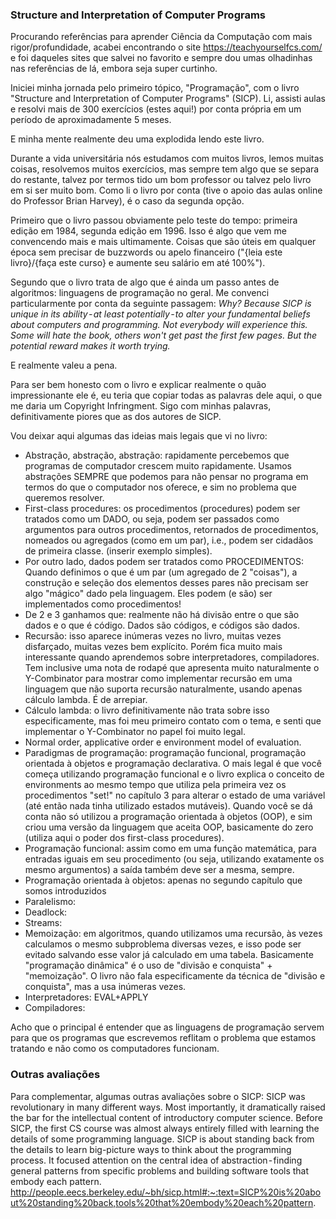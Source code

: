 ### Structure and Interpretation of Computer Programs

Procurando referências para aprender Ciência da Computação com mais rigor/profundidade, acabei encontrando o site https://teachyourselfcs.com/ e foi daqueles sites que salvei no favorito e sempre dou umas olhadinhas nas referências de lá, embora seja super curtinho.

Iniciei minha jornada pelo primeiro tópico, "Programação", com o livro "Structure and Interpretation of Computer Programs" (SICP). Li, assisti aulas e resolvi mais de 300 exercícios (estes aqui!) por conta própria em um período de aproximadamente 5 meses.

E minha mente realmente deu uma explodida lendo este livro. 

Durante a vida universitária nós estudamos com muitos livros, lemos muitas coisas, resolvemos muitos exercícios, mas sempre tem algo que se separa do restante, talvez por termos tido um bom professor ou talvez pelo livro em si ser muito bom. Como li o livro por conta (tive o apoio das aulas online do Professor Brian Harvey), é o caso da segunda opção.

Primeiro que o livro passou obviamente pelo teste do tempo: primeira edição em 1984, segunda edição em 1996. Isso é algo que vem me convencendo mais e mais ultimamente. Coisas que são úteis em qualquer época sem precisar de buzzwords ou apelo financeiro ("{leia este livro}/{faça este curso} e aumente seu salário em até 100%"). 

Segundo que o livro trata de algo que é ainda um passo antes de algoritmos: linguagens de programação no geral. Me convenci particularmente por conta da seguinte passagem:
*Why? Because SICP is unique in its ability - at least potentially - to alter your fundamental beliefs about computers and programming. Not everybody will experience this. Some will hate the book, others won't get past the first few pages. But the potential reward makes it worth trying.*

E realmente valeu a pena.

Para ser bem honesto com o livro e explicar realmente o quão impressionante ele é, eu teria que copiar todas as palavras dele aqui, o que me daria um Copyright Infringment. Sigo com minhas palavras, definitivamente piores que as dos autores de SICP.

Vou deixar aqui algumas das ideias mais legais que vi no livro:
- Abstração, abstração, abstração:  rapidamente percebemos que programas de computador crescem muito rapidamente. Usamos abstrações SEMPRE que podemos para não pensar no programa em termos do que o computador nos oferece, e sim no problema que queremos resolver.
- First-class procedures: os procedimentos (procedures) podem ser tratados como um DADO, ou seja, podem ser passados como argumentos para outros procedimentos, retornados de procedimentos, nomeados ou agregados (como em um par), i.e., podem ser cidadãos de primeira classe. (inserir exemplo simples).
- Por outro lado, dados podem ser tratados como PROCEDIMENTOS: Quando definimos o que é um par (um agregado de 2 "coisas"), a construção e seleção dos elementos desses pares não precisam ser algo "mágico" dado pela linguagem. Eles podem (e são) ser implementados como procedimentos!
- De 2 e 3 ganhamos que: realmente não há divisão entre o que são dados e o que é código. Dados são códigos, e códigos são dados.
- Recursão: isso aparece inúmeras vezes no livro, muitas vezes disfarçado, muitas vezes bem explícito. Porém fica muito mais interessante quando aprendemos sobre interpretadores, compiladores. Tem inclusive uma nota de rodapé que apresenta muito naturalmente o Y-Combinator para mostrar como implementar recursão em uma linguagem que não suporta recursão naturalmente, usando apenas cálculo lambda. É de arrepiar.
- Cálculo lambda: o livro definitivamente não trata sobre isso especificamente, mas foi meu primeiro contato com o tema, e senti que implementar o Y-Combinator no papel foi muito legal.
- Normal order, applicative order e environment model of evaluation.
- Paradigmas de programação: programação funcional, programação orientada à objetos e programação declarativa. O mais legal é que você começa utilizando programação funcional e o livro explica o conceito de environments ao mesmo tempo que utiliza pela primeira vez os procedimentos "set!" no capítulo 3 para alterar o estado de uma variável (até então nada tinha utilizado estados mutáveis). Quando você se dá conta não só utilizou a programação orientada à objetos (OOP), e sim criou uma versão da linguagem que aceita OOP, basicamente do zero (utiliza aqui o poder dos first-class procedures).
- Programação funcional: assim como em uma função matemática, para entradas iguais em seu procedimento (ou seja, utilizando exatamente os mesmo argumentos) a saída também deve ser a mesma, sempre. 
- Programação orientada à objetos: apenas no segundo capítulo que somos introduzidos
- Paralelismo:
- Deadlock:
- Streams: 
- Memoização: em algoritmos, quando utilizamos uma recursão, às vezes calculamos o mesmo subproblema diversas vezes, e isso pode ser evitado salvando esse valor já calculado em uma tabela. Basicamente "programação dinâmica" é o uso de "divisão e conquista" + "memoização". O livro não fala especificamente da técnica de "divisão e conquista", mas a usa inúmeras vezes.
- Interpretadores: EVAL+APPLY
- Compiladores:

Acho que o principal é entender que as linguagens de programação servem para que os programas que escrevemos reflitam o problema que estamos tratando e não como os computadores funcionam.

### Outras avaliações
Para complementar, algumas outras avaliações sobre o SICP:
SICP was revolutionary in many different ways. Most importantly, it dramatically raised the bar for the intellectual content of introductory computer science. Before SICP, the first CS course was almost always entirely filled with learning the details of some programming language. SICP is about standing back from the details to learn big-picture ways to think about the programming process. It focused attention on the central idea of abstraction - finding general patterns from specific problems and building software tools that embody each pattern. http://people.eecs.berkeley.edu/~bh/sicp.html#:~:text=SICP%20is%20about%20standing%20back,tools%20that%20embody%20each%20pattern.
